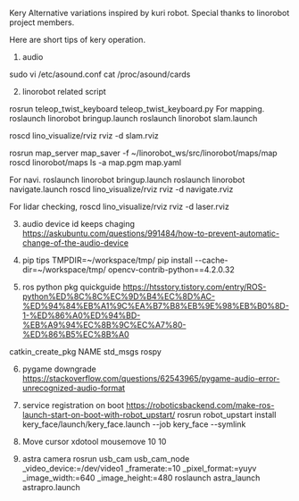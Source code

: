 Kery
Alternative variations inspired by kuri robot.
Special thanks to linorobot project members.

Here are short tips of kery operation.

1. audio

sudo vi /etc/asound.conf 
cat /proc/asound/cards

2. linorobot related script

rosrun teleop_twist_keyboard teleop_twist_keyboard.py
For mapping.
roslaunch linorobot bringup.launch
roslaunch linorobot slam.launch

roscd lino_visualize/rviz
rviz -d slam.rviz

rosrun map_server map_saver -f ~/linorobot_ws/src/linorobot/maps/map
roscd linorobot/maps
ls -a map.pgm map.yaml

For navi.
roslaunch linorobot bringup.launch
roslaunch linorobot navigate.launch
roscd lino_visualize/rviz
rviz -d navigate.rviz

For lidar checking,
  roscd lino_visualize/rviz
  rviz -d laser.rviz
  
3. audio device id keeps chaging
https://askubuntu.com/questions/991484/how-to-prevent-automatic-change-of-the-audio-device
4. pip tips
TMPDIR=~/workspace/tmp/ pip install --cache-dir=~/workspace/tmp/ opencv-contrib-python==4.2.0.32

5. ros python pkg quickguide
https://htsstory.tistory.com/entry/ROS-python%ED%8C%8C%EC%9D%B4%EC%8D%AC-%ED%94%84%EB%A1%9C%EA%B7%B8%EB%9E%98%EB%B0%8D-1-%ED%86%A0%ED%94%BD-%EB%A9%94%EC%8B%9C%EC%A7%80-%ED%86%B5%EC%8B%A0

catkin_create_pkg NAME std_msgs rospy

6. pygame downgrade
https://stackoverflow.com/questions/62543965/pygame-audio-error-unrecognized-audio-format

7. service registration on boot
https://roboticsbackend.com/make-ros-launch-start-on-boot-with-robot_upstart/
rosrun robot_upstart install kery_face/launch/kery_face.launch --job kery_face --symlink

8. Move cursor
xdotool mousemove 10 10

9. astra camera
rosrun usb_cam usb_cam_node _video_device:=/dev/video1 _framerate:=10  _pixel_format:=yuyv _image_width:=640 _image_height:=480
roslaunch astra_launch astrapro.launch

